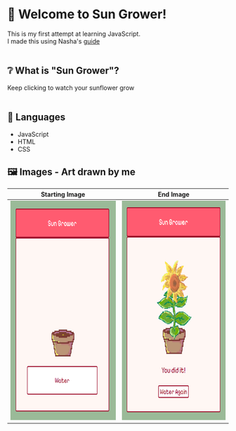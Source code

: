 # 🌻 Welcome to Sun Grower! <br>
This is my first attempt at learning JavaScript. <br>
I made this using Nasha's [guide](https://github.com/nasha-wanich/beginner-tutorial)
<br>
<br>

## ❔ What is "Sun Grower"? <br>
Keep clicking to watch your sunflower grow
<br>
<br>

## 📖 Languages <br>
- JavaScript
- HTML 
- CSS

## 🖼️ Images - Art drawn by me
| Starting Image | End Image |
|---|---|
| <img width="300" height="500" alt="image" src="/displayImages/image1.png" /> | <img width="300" height="500" alt="image" src="/displayImages/image2.png" /> |
